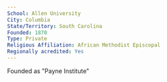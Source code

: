 ```yaml
---
School: Allen University
City: Columbia
State/Territory: South Carolina
Founded: 1870
Type: Private
Religious Affiliation: African Methodist Episcopal
Regionally acredited: Yes
---
```

Founded as "Payne Institute"